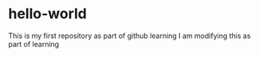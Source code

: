 # hello-world
This is my first repository as part of github learning
I am modifying this as part of learning
